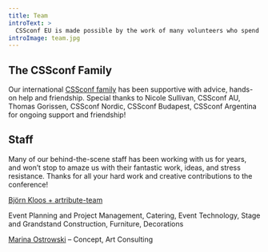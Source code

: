 ```yaml
---
title: Team
introText: >
  CSSconf EU is made possible by the work of many volunteers who spend a lot of time and love preparing a fantastic day for you.
introImage: team.jpg
---
```


## The CSSconf Family

Our international [CSSconf family](http://cssconf.org/) has been supportive with advice, hands-on help and friendship. Special thanks to Nicole Sullivan, CSSconf AU, Thomas Gorissen, CSSconf Nordic, CSSconf Budapest, CSSconf Argentina for ongoing support and friendship!

## Staff

Many of our behind-the-scene staff has been working with us for years, and won’t stop to amaze us with their fantastic work, ideas, and stress resistance. Thanks for all your hard work and creative contributions to the conference!

[Björn Kloos + artribute-team](http://artribute.de/)

<!-- Vivienne Popp, Jule Küppers, Tim Felix Dreske, Philipp Großmann, Gregor Elsner, Harald Höllrigl, Sven Kunze, Amin Motamedi – -->

Event Planning and Project Management, Catering, Event Technology, Stage and Grandstand Construction, Furniture, Decorations

[Marina Ostrowski](http://www.marinaos.com) – Concept, Art Consulting

<!-- [WECAP](https://wecap.de/) – Video Recording

[keep on](http://wearekeepon.com/) – Moodfilm

[Siebdruckwerkstatt Neukölln](http://www.sdw-neukoelln.de/) – Screen Printing, Shirts & Bags -->
